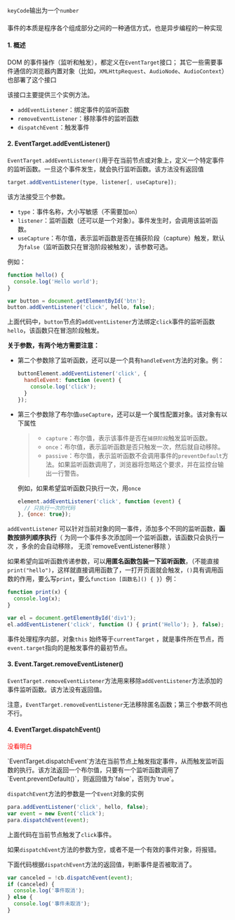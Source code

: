 `keyCode`输出为一个`number`

#### 

事件的本质是程序各个组成部分之间的一种通信方式，也是异步编程的一种实现

#### 1. 概述

 DOM 的事件操作（监听和触发），都定义在`EventTarget`接口； 其它一些需要事件通信的浏览器内置对象（比如，`XMLHttpRequest`、`AudioNode`、`AudioContext`）也部署了这个接口 

该接口主要提供三个实例方法。

- `addEventListener`：绑定事件的监听函数
- `removeEventListener`：移除事件的监听函数
- `dispatchEvent`：触发事件

#### 2. EventTarget.addEventListener()

 `EventTarget.addEventListener()`用于在当前节点或对象上，定义一个特定事件的监听函数。一旦这个事件发生，就会执行监听函数。该方法没有返回值

```js
target.addEventListener(type, listener[, useCapture]);
```

该方法接受三个参数。

- `type`：事件名称，大小写敏感（不需要加`on`）
- `listener`：监听函数（还可以是一个对象）。事件发生时，会调用该监听函数。
- `useCapture`：布尔值，表示监听函数是否在捕获阶段（capture）触发，默认为`false`（监听函数只在冒泡阶段被触发），该参数可选。

例如：

```js
function hello() {
  console.log('Hello world');
}

var button = document.getElementById('btn');
button.addEventListener('click', hello, false);
```

上面代码中，`button`节点的`addEventListener`方法绑定`click`事件的监听函数`hello`，该函数只在冒泡阶段触发。 

 **关于参数，有两个地方需要注意：**

- 第二个参数除了监听函数，还可以是一个具有`handleEvent`方法的对象。例：

  ```js
  buttonElement.addEventListener('click', {
    handleEvent: function (event) {
      console.log('click');
    }
  });
  ```

- 第三个参数除了布尔值`useCapture`，还可以是一个属性配置对象。该对象有以下属性 

  > - `capture`：布尔值，表示该事件是否在`捕获阶段`触发监听函数。
  > - `once`：布尔值，表示监听函数是否只触发一次，然后就自动移除。
  > - `passive`：布尔值，表示监听函数不会调用事件的`preventDefault`方法。如果监听函数调用了，浏览器将忽略这个要求，并在监控台输出一行警告。

  例如，如果希望监听函数只执行一次，用`once`

  ```js
  element.addEventListener('click', function (event) {
    // 只执行一次的代码
  }, {once: true});
  ```

 `addEventListener` 可以针对当前对象的同一事件，添加多个不同的监听函数，**函数按排列顺序执行**（ 为同一个事件多次添加同一个监听函数，该函数只会执行一次 ，多余的会自动移除， 无须`removeEventListener移除 ）

如果希望向监听函数传递参数，可以**用匿名函数包装一下监听函数**，（不能直接`print("hello")`，这样就直接调用函数了，一打开页面就会触发，`()`具有调用函数的作用，要么写`print`，要么`function [函数名]() { }`）例：

```js
function print(x) {
  console.log(x);
}

var el = document.getElementById('div1');
el.addEventListener('click', function () { print('Hello'); }, false);
```

事件处理程序内部，对象`this` 始终等于`currentTarget` ，就是事件所在节点，而`event.target`指向的是触发事件的最初节点。

#### 3. Event.Target.removeEventListener()

`EventTarget.removeEventListener`方法用来移除`addEventListener`方法添加的事件监听函数。该方法没有返回值。

注意，`EventTarget.removeEventListener`无法移除匿名函数；第三个参数不同也不行。

#### 4. EventTarget.dispatchEvent()
<p style="color:red;">没看明白</p>
`EventTarget.dispatchEvent`方法在当前节点上触发指定事件，从而触发监听函数的执行。该方法返回一个布尔值，只要有一个监听函数调用了`Event.preventDefault()`，则返回值为`false`，否则为`true`。 

 `dispatchEvent`方法的参数是一个`Event`对象的实例 

```js
para.addEventListener('click', hello, false);
var event = new Event('click');
para.dispatchEvent(event);
```

上面代码在当前节点触发了`click`事件。

如果`dispatchEvent`方法的参数为空，或者不是一个有效的事件对象，将报错。

下面代码根据`dispatchEvent`方法的返回值，判断事件是否被取消了。

```js
var canceled = !cb.dispatchEvent(event);
if (canceled) {
  console.log('事件取消');
} else {
  console.log('事件未取消');
}
```